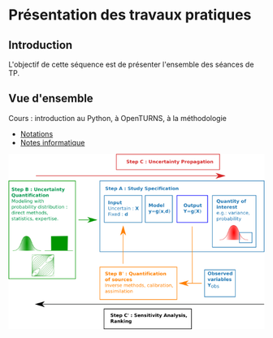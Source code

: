 # Présentation des travaux pratiques
## Introduction
L'objectif de cette séquence est de présenter l'ensemble des séances de TP.

## Vue d'ensemble
Cours : introduction au Python, à OpenTURNS, à la méthodologie
- [Notations](https://github.com/mbaudin47/otsupgalilee-eleve/blob/master/0-Deroulement/Notations.md)
- [Notes informatique](https://github.com/mbaudin47/otsupgalilee-eleve/blob/master/0-Deroulement/Notes-informatiques.md)

![Méthodologie ABC](0-Deroulement/MethodologieIncertitude-EN_arial.png)
